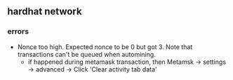 ## hardhat network

### errors

- Nonce too high. Expected nonce to be 0 but got 3. Note that transactions can't be queued when automining.
  - if happened during metamask transaction, then Metamsk -> settings -> advanced -> Click 'Clear activity tab data'
